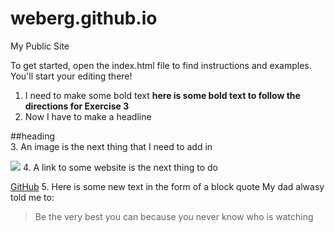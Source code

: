 weberg.github.io
=====================

My Public Site

To get started, open the index.html file to find instructions and examples. You'll start your editing there!

1. I need to make some bold text
**here is some bold text to follow the directions for Exercise 3**
2. Now I have to make a headline

##heading   
3. An image is the next thing that I need to add in

![](http://www.gambassa.com/gambassafiles/images/images/kellyann5/november_marlin_2_v1.jpg)
4. A link to some website is the next thing to do

[GitHub](http://www.coastal.edu/index.html)
5. Here is some new text in the form of a block quote
My dad alwasy told me to:

> Be the very best you can because you never know who is watching 
